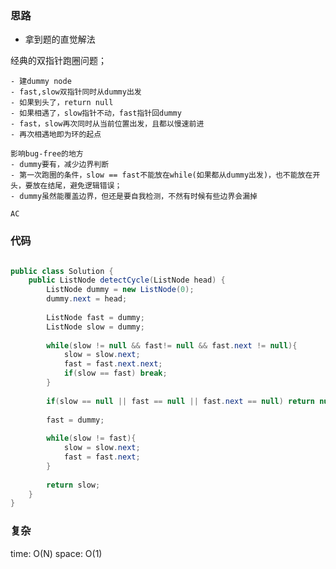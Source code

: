 ### 思路

- 拿到题的直觉解法

经典的双指针跑圈问题；

    - 建dummy node
    - fast,slow双指针同时从dummy出发
    - 如果到头了，return null
    - 如果相遇了，slow指针不动，fast指针回dummy
    - fast，slow再次同时从当前位置出发，且都以慢速前进
    - 再次相遇地即为环的起点

    影响bug-free的地方
    - dummy要有，减少边界判断
    - 第一次跑圈的条件，slow == fast不能放在while(如果都从dummy出发)，也不能放在开头，要放在结尾，避免逻辑错误；
    - dummy虽然能覆盖边界，但还是要自我检测，不然有时候有些边界会漏掉

`AC`

### 代码
```java

public class Solution {
    public ListNode detectCycle(ListNode head) {
        ListNode dummy = new ListNode(0);
        dummy.next = head;
        
        ListNode fast = dummy;
        ListNode slow = dummy;
        
        while(slow != null && fast!= null && fast.next != null){
            slow = slow.next;
            fast = fast.next.next;
            if(slow == fast) break;
        }
        
        if(slow == null || fast == null || fast.next == null) return null;
        
        fast = dummy;
        
        while(slow != fast){
            slow = slow.next;
            fast = fast.next;
        }
        
        return slow;
    }
}
```

### 复杂

time: O(N)
space: O(1)

